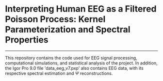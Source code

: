 # Interpreting Human EEG as a Filtered Poisson Process: Kernel Parameterization and Spectral Properties
---
This repository contains the code used for EEG signal processing, computational simulations, and statistical analysis of the project. In addition, the Igor Pro 9.0 file 'data_eeg_v7.pxp' also contains EEG data, with its respective spectral estimation and $\Psi$ reconstructions. 
